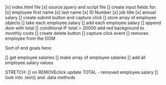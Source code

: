 [x] index.html file
[x] source jquery and script file
[] create input fields for:
    [x] employee first name
    [x] last name
    [x] ID Number
    [x] job title
    [x] annual salary
[] create submit button and capture click
[] store array of employee objects 
[] take each employee.salary
[] add each employee.salary
[] append dom with total
[] conditional IF total > 20000
add red background to monthly costs
[] create delete button
[] capture click event
[] removes employee from the DOM

Sort of end goals here:

[] get employee salaries
[] make array of employee salaries
[] add all employee.salary values


STRETCH:
[] on REMOVEclick update TOTAL - removed   employee.salary
[] look into .text() and .data methods








